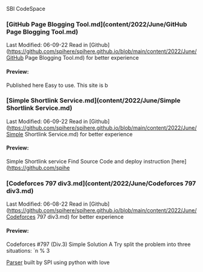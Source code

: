 SBI CodeSpace
### [GitHub Page Blogging Tool.md](content/2022/June/GitHub Page Blogging Tool.md) 
Last Modified: 06-09-22 Read in [Github](https://github.com/spihere/spihere.github.io/blob/main/content/2022/June/GitHub Page Blogging Tool.md) for better experience
#### Preview: 

Published here
Easy to use.
This site is b
### [Simple Shortlink Service.md](content/2022/June/Simple Shortlink Service.md) 
Last Modified: 06-09-22 Read in [Github](https://github.com/spihere/spihere.github.io/blob/main/content/2022/June/Simple Shortlink Service.md) for better experience
#### Preview: 

Simple Shortlink service
Find Source Code and deploy instruction [here](https://github.com/spihe
### [Codeforces 797 div3.md](content/2022/June/Codeforces 797 div3.md) 
Last Modified: 06-08-22 Read in [Github](https://github.com/spihere/spihere.github.io/blob/main/content/2022/June/Codeforces 797 div3.md) for better experience
#### Preview: 

Codeforces #797 (Div.3) Simple Solution
A
Try split the problem into three situations: `n % 3

[Parser](https://github.com/sbihere/) built by SPI using python with love
